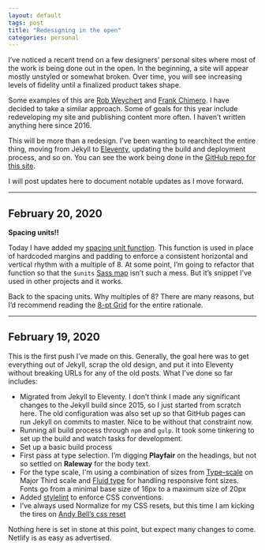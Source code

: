 ```yaml
---
layout: default
tags: post
title: "Redesigning in the open"
categories: personal
---
```


I’ve noticed a recent trend on a few designers’ personal sites where most of the work is being done out in the open. In the beginning, a site will appear mostly unstyled or somewhat broken. Over time, you will see increasing levels of fidelity until a finalized product takes shape.

Some examples of this are [Rob Weychert](https://v7.robweychert.com/) and [Frank Chimero](https://frankchimero.com/blog/2019/redesign/). I have decided to take a similar approach. Some of goals for this year include redeveloping my site and publishing content more often. I haven’t written anything here since 2016.

This will be more than a redesign. I’ve been wanting to rearchitect the entire thing, moving from Jekyll to [Eleventy](https://www.11ty.dev/), updating the build and deployment process, and so on. You can see the work being done in the [GitHub repo for this site](https://github.com/jaredcunha/jaredcunha.github.io).

I will post updates here to document notable updates as I move forward.

---
## February 20, 2020

**Spacing units!!**

Today I have added my [spacing unit function](https://github.com/jaredcunha/jaredcunha.github.io/blob/master/src/assets/stylesheets/functions/_spacing-units.scss). This function is used in place of hardcoded margins and padding to enforce a consistent horizontal and vertical rhythm with a multiple of 8. At some point, I’m going to refactor that function so that the `$units` [Sass map](https://github.com/jaredcunha/jaredcunha.github.io/blob/master/src/assets/stylesheets/settings/_variables.scss) isn’t such a mess. But it’s snippet I’ve used in other projects and it works.

Back to the spacing units. Why multiples of 8? There are many reasons, but I’d recommend reading the [8-pt Grid](https://spec.fm/specifics/8-pt-grid) for the entire rationale.

---
## February 19, 2020

This is the first push I’ve made on this. Generally, the goal here was to get everything out of Jekyll, scrap the old design, and put it into Eleventy without breaking URLs for any of the old posts. What I've done so far includes:

- Migrated from Jekyll to Eleventy. I don’t think I made any significant changes to the Jekyll build since 2015, so I just started from scratch here. The old configuration was also set up so that GitHub pages can run Jekyll on commits to master. Nice to be without that constraint now.
- Running all build process through `npm` and `gulp`. It took some tinkering to set up the build and watch tasks for development.
- Set up a basic build process
- First pass at type selection. I’m digging **Playfair** on the headings, but not so settled on **Raleway** for the body text.
- For the type scale, I'm using a combination of sizes from [Type-scale](https://type-scale.com/) on Major Third scale and [Fluid type](https://css-tricks.com/snippets/css/fluid-typography/) for handling responsive font sizes. Fonts go from a minimal base size of 16px to a maximum size of 20px
- Added [stylelint](https://stylelint.io/) to enforce CSS conventions.
- I’ve always used Normalize for my CSS resets, but this time I am kicking the tires on [Andy Bell’s css reset](https://dev.to/hankchizljaw/a-modern-css-reset-6p3)

Nothing here is set in stone at this point, but expect many changes to come. Netlify is as easy as advertised.
